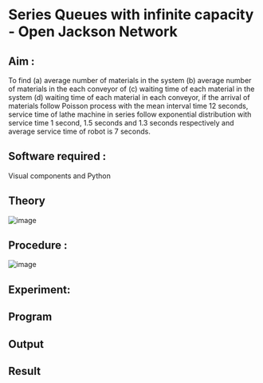 # Series Queues with infinite capacity - Open  Jackson Network

## Aim :
To find (a) average number of materials in the system (b) average number of materials in the each conveyor of (c) waiting time of each material in the system (d) waiting time of each material in each conveyor, if the arrival  of materials follow Poisson process with the mean interval time 12 seconds, service time of  lathe machine in series follow exponential distribution  with service time  1 second, 1.5 seconds and 1.3 seconds respectively and average service time of robot is 7 seconds.

## Software required :
Visual components and Python

## Theory

![image](https://user-images.githubusercontent.com/103921593/203239736-7b81f599-71a8-4ae7-b63e-5d98acd9ea54.png)


## Procedure :

![image](https://user-images.githubusercontent.com/103921593/203239789-bc870dce-6727-487b-a0e2-4fc3f5114889.png)


## Experiment:


## Program


## Output

## Result

